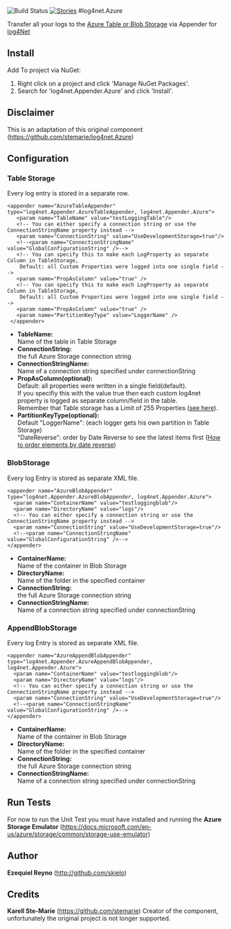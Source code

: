 ![Build Status](https://travis-ci.org/skielo/log4net.Azure.svg?branch=master) [![Stories](https://badge.waffle.io/skielo/log4net.Azure.svg?columns=In%20Progress,Done&style=flat)](https://waffle.io/skielo/log4net.Azure) #log4net.Azure

Transfer all your logs to the [Azure Table or Blob Storage](http://azure.microsoft.com/de-de/services/storage/) via Appender for [log4Net](https://logging.apache.org/log4net/)

## Install
Add To project via NuGet:  
1. Right click on a project and click 'Manage NuGet Packages'.  
2. Search for 'log4net.Appender.Azure' and click 'Install'.  

## Disclaimer

This is an adaptation of this original component (https://github.com/stemarie/log4net.Azure)

## Configuration
### Table Storage 
Every log entry is stored in a separate row.

	<appender name="AzureTableAppender" type="log4net.Appender.AzureTableAppender, log4net.Appender.Azure">
	   <param name="TableName" value="testLoggingTable"/>
	   <!-- You can either specify a connection string or use the ConnectionStringName property instead -->
	   <param name="ConnectionString" value="UseDevelopmentStorage=true"/>
	   <!--<param name="ConnectionStringName" value="GlobalConfigurationString" />-->
	   <!-- You can specify this to make each LogProperty as separate Column in TableStorage, 
		Default: all Custom Properties were logged into one single field -->
	   <param name="PropAsColumn" value="true" />
	   <!-- You can specify this to make each LogProperty as separate Column in TableStorage, 
		Default: all Custom Properties were logged into one single field -->
	   <param name="PropAsColumn" value="true" />
	   <param name="PartitionKeyType" value="LoggerName" />
	 </appender>
	
* <b>TableName:</b>  
  Name of the table in Table Storage
* <b>ConnectionString:</b>  
  the full Azure Storage connection string
* <b>ConnectionStringName:</b>  
  Name of a connection string specified under connectionString
* <b>PropAsColumn(optional):</b>  
  Default: all properties were written in a single field(default).  
  If you specifiy this with the value true then each custom log4net property is logged as separate column/field in the table.  
  Remember that Table storage has a Limit of 255 Properties ([see here](https://azure.microsoft.com/en-us/documentation/articles/storage-table-design-guide/#about-the-azure-table-service)).
* <b>PartitionKeyType(optional):</b>  
  Default "LoggerName": (each logger gets his own partition in Table Storage)  
  "DateReverse": order by Date Reverse to see the latest items first ([How to order elements by date reverse](http://gauravmantri.com/2012/02/17/effective-way-of-fetching-diagnostics-data-from-windows-azure-diagnostics-table-hint-use-partitionkey/))

	
### BlobStorage
Every log Entry is stored as separate XML file.

    <appender name="AzureBlobAppender" type="log4net.Appender.AzureBlobAppender, log4net.Appender.Azure">
      <param name="ContainerName" value="testloggingblob"/>
      <param name="DirectoryName" value="logs"/>
      <!-- You can either specify a connection string or use the ConnectionStringName property instead -->
      <param name="ConnectionString" value="UseDevelopmentStorage=true"/>
      <!--<param name="ConnectionStringName" value="GlobalConfigurationString" />-->
    </appender>
	
* <b>ContainerName:</b>  
  Name of the container in Blob Storage	
* <b>DirectoryName:</b>  
  Name of the folder in the specified container
* <b>ConnectionString:</b>  
  the full Azure Storage connection string
* <b>ConnectionStringName:</b>  
  Name of a connection string specified under connectionString

### AppendBlobStorage
Every log Entry is stored as separate XML file.

    <appender name="AzureAppendBlobAppender" type="log4net.Appender.AzureAppendBlobAppender, log4net.Appender.Azure">
      <param name="ContainerName" value="testloggingblob"/>
      <param name="DirectoryName" value="logs"/>
      <!-- You can either specify a connection string or use the ConnectionStringName property instead -->
      <param name="ConnectionString" value="UseDevelopmentStorage=true"/>
      <!--<param name="ConnectionStringName" value="GlobalConfigurationString" />-->
    </appender>
	
* <b>ContainerName:</b>  
  Name of the container in Blob Storage	
* <b>DirectoryName:</b>  
  Name of the folder in the specified container
* <b>ConnectionString:</b>  
  the full Azure Storage connection string
* <b>ConnectionStringName:</b>  
  Name of a connection string specified under connectionString

## Run Tests

For now to run the Unit Test you must have installed and running the **Azure Storage Emulator** (https://docs.microsoft.com/en-us/azure/storage/common/storage-use-emulator)

## Author

**Ezequiel Reyno** (http://github.com/skielo)

## Credits

**Karell Ste-Marie** (https://github.com/stemarie) Creator of the component, unfortunately the original project is not longer supported.

